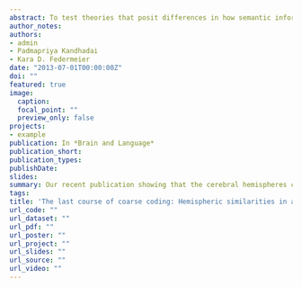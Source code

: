 ```yaml
---
abstract: To test theories that posit differences in how semantic information is represented in the cerebral hemispheres, we assessed semantic priming for associatively and categorically related prime-target pairs that were graded in relatedness strength. Visual half-field presentation was used to bias processing to the right or left hemisphere, and event-related potential (ERP) and behavioral responses were measured while participants completed a semantic relatedness judgement task. Contrary to theories positing representational differences across the cerebral hemispheres, in two experiments using (1) centralized prime presentation and lateralized targets and (2) lateralized primes and targets, we found similar priming patterns across the two hemispheres at the level of semantic access (N400), on later measures of explicit processing (late positive complex; LPC), and in behavioral response speeds and accuracy. We argue that hemispheric differences, when they arise, are more likely due to differences in task demands than in how the hemispheres fundamentally represent semantic information.
author_notes:
authors:
- admin
- Padmapriya Kandhadai
- Kara D. Federmeier
date: "2013-07-01T00:00:00Z"
doi: ""
featured: true
image:
  caption: 
  focal_point: ""
  preview_only: false
projects:
- example
publication: In *Brain and Language*
publication_short:
publication_types:
publishDate: 
slides: 
summary: Our recent publication showing that the cerebral hemispheres can represent semantic information similarly given a task that requires deep semantic processing.
tags: 
title: 'The last course of coarse coding: Hemispheric similarities in associative and categorical semantic processing'
url_code: ""
url_dataset: ""
url_pdf: ""
url_poster: ""
url_project: ""
url_slides: ""
url_source: ""
url_video: ""
---
```

